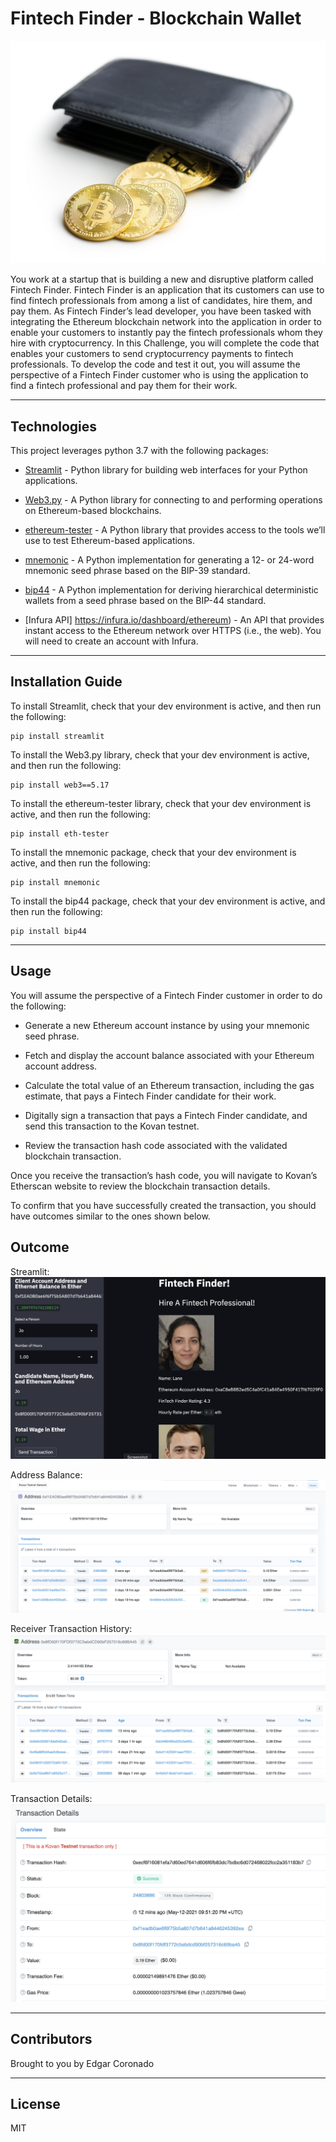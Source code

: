 # Fintech Finder - Blockchain Wallet

![](Images/wallet.png)

You work at a startup that is building a new and disruptive platform called Fintech Finder. Fintech Finder is an application that its customers can use to find fintech professionals from among a list of candidates, hire them, and pay them. As Fintech Finder’s lead developer, you have been tasked with integrating the Ethereum blockchain network into the application in order to enable your customers to instantly pay the fintech professionals whom they hire with cryptocurrency. In this Challenge, you will complete the code that enables your customers to send cryptocurrency payments to fintech professionals. To develop the code and test it out, you will assume the perspective of a Fintech Finder customer who is using the application to find a fintech professional and pay them for their work.


---

## Technologies

This project leverages python 3.7 with the following packages:

* [Streamlit](https://streamlit.io/) - Python library for building web interfaces for your Python applications.

* [Web3.py](https://web3py.readthedocs.io/en/stable/overview.html) - A Python library for connecting to and performing operations on Ethereum-based blockchains.

* [ethereum-tester](https://pypi.org/project/ethereum-tester/0.1.0a4/) - A Python library that provides access to the tools we’ll use to test Ethereum-based applications.

* [mnemonic](https://pypi.org/project/mnemonic/) - A Python implementation for generating a 12- or 24-word mnemonic seed phrase based on the BIP-39 standard.

* [bip44](https://pypi.org/project/bip44/) - A Python implementation for deriving hierarchical deterministic wallets from a seed phrase based on the BIP-44 standard.

* [Infura API] https://infura.io/dashboard/ethereum) - An API that provides instant access to the Ethereum network over HTTPS (i.e., the web). You will need to create an account with Infura.

---

## Installation Guide

    
To install Streamlit, check that your dev environment is active, and then run the following:

    pip install streamlit

To install the Web3.py library, check that your dev environment is active, and then run the following:

    pip install web3==5.17

To install the ethereum-tester library, check that your dev environment is active, and then run the following:

    pip install eth-tester

To install the mnemonic package, check that your dev environment is active, and then run the following:

    pip install mnemonic

To install the bip44 package, check that your dev environment is active, and then run the following:

    pip install bip44
---

## Usage

You will assume the perspective of a Fintech Finder customer in order to do the following:

- Generate a new Ethereum account instance by using your mnemonic seed phrase.

- Fetch and display the account balance associated with your Ethereum account address.

- Calculate the total value of an Ethereum transaction, including the gas estimate, that pays a Fintech Finder candidate for their work.

- Digitally sign a transaction that pays a Fintech Finder candidate, and send this transaction to the Kovan testnet.

- Review the transaction hash code associated with the validated blockchain transaction.

Once you receive the transaction’s hash code, you will navigate to Kovan’s Etherscan website to review the blockchain transaction details. 

To confirm that you have successfully created the transaction, you should have outcomes similar to the ones shown below. 

## Outcome 

Streamlit: 
![](Images/streamlit.png)

Address Balance: 
![](Images/balance.png)

Receiver Transaction History:
![](Images/tobalance.png)

Transaction Details: 
![](Images/txnhash.png)

---

## Contributors

Brought to you by Edgar Coronado

---

## License

MIT